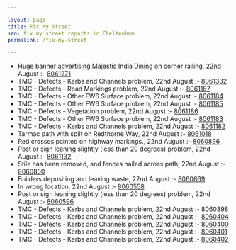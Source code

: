 ```yaml
---

layout: page
title: Fix My Street
seo: fix my street reports in Cheltenham
permalink: /fix-my-street

---
```


<!-- fix_marker starts -->

- Huge banner advertising Majestic India Dining on corner railing, 22nd August :- [8061271](https://www.fixmystreet.com/report/8061271)
- TMC - Defects - Kerbs and Channels problem, 22nd August :- [8061332](https://www.fixmystreet.com/report/8061332)
- TMC - Defects - Road Markings problem, 22nd August :- [8061187](https://www.fixmystreet.com/report/8061187)
- TMC - Defects - Other FW6  Surface problem, 22nd August :- [8061184](https://www.fixmystreet.com/report/8061184)
- TMC - Defects - Other FW6  Surface problem, 22nd August :- [8061185](https://www.fixmystreet.com/report/8061185)
- TMC - Defects - Vegetation problem, 22nd August :- [8061186](https://www.fixmystreet.com/report/8061186)
- TMC - Defects - Other FW6  Surface problem, 22nd August :- [8061183](https://www.fixmystreet.com/report/8061183)
- TMC - Defects - Kerbs and Channels problem, 22nd August :- [8061182](https://www.fixmystreet.com/report/8061182)
- Tarmac path with split on Redthorne Way, 22nd August :- [8061018](https://www.fixmystreet.com/report/8061018)
- Red crosses painted on highway markings., 22nd August :- [8060896](https://www.fixmystreet.com/report/8060896)
- Post or sign leaning slightly (less than 20 degrees) problem, 22nd August :- [8061132](https://www.fixmystreet.com/report/8061132)
- Stile has been removed, and fences nailed across path, 22nd August :- [8060850](https://www.fixmystreet.com/report/8060850)
- Builders depositing and leaving waste, 22nd August :- [8060669](https://www.fixmystreet.com/report/8060669)
- In wrong location, 22nd August :- [8060558](https://www.fixmystreet.com/report/8060558)
- Post or sign leaning slightly (less than 20 degrees) problem, 22nd August :- [8060596](https://www.fixmystreet.com/report/8060596)
- TMC - Defects - Kerbs and Channels problem, 22nd August :- [8060398](https://www.fixmystreet.com/report/8060398)
- TMC - Defects - Kerbs and Channels problem, 22nd August :- [8060404](https://www.fixmystreet.com/report/8060404)
- TMC - Defects - Kerbs and Channels problem, 22nd August :- [8060400](https://www.fixmystreet.com/report/8060400)
- TMC - Defects - Kerbs and Channels problem, 22nd August :- [8060401](https://www.fixmystreet.com/report/8060401)
- TMC - Defects - Kerbs and Channels problem, 22nd August :- [8060402](https://www.fixmystreet.com/report/8060402)

<!-- fix_marker ends -->